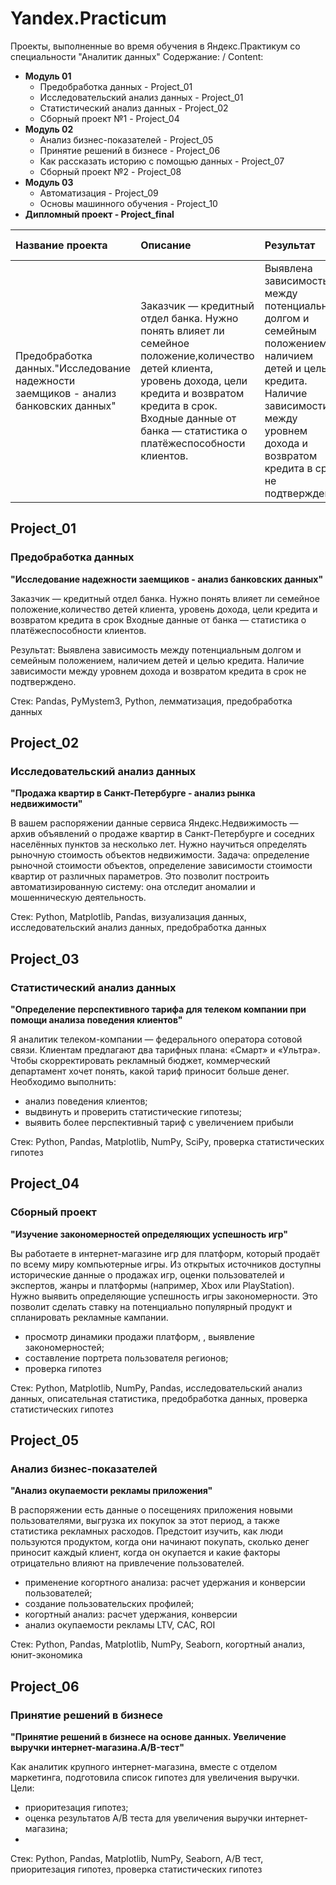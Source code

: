 # Yandex.Practicum
Проекты, выполненные во время обучения в Яндекс.Практикум со специальности "Аналитик данных"
Содержание: / Content:
- **Модуль 01**
  - Предобработка данных - Project_01
  - Исследовательский анализ данных - Project_01
  - Статистический анализ данных - Project_02
  - Сборный проект №1 - Project_04
- **Модуль 02**
  - Анализ бизнес-показателей - Project_05
  - Принятие решений в бизнесе - Project_06
  - Как рассказать историю с помощью данных - Project_07 
  - Сборный проект №2 - Project_08
- **Модуль 03**
  - Автоматизация - Project_09
  - Основы машинного обучения - Project_10
- **Дипломный проект - Project_final**


| Название проекта | Описание | Результат |  Используемые библиотеки |
| :---------------------- | :---------------------- | :---------------------- | :---------------------- |
| Предобработка данных."Исследование надежности заемщиков - анализ банковских данных" | Заказчик — кредитный отдел банка. Нужно понять влияет ли семейное положение,количество детей клиента, уровень дохода, цели кредита и возвратом кредита в срок. Входные данные от банка — статистика о платёжеспособности клиентов.| Выявлена зависимость между потенциальным долгом и семейным положением, наличием детей и целью кредита. Наличие зависимости между уровнем дохода и возвратом кредита в срок не подтверждено| Pandas, PyMystem3, Python, лемматизация, предобработка данных |

## Project_01 

### Предобработка данных
**"Исследование надежности заемщиков - анализ банковских данных"**

Заказчик — кредитный отдел банка. Нужно понять влияет ли семейное положение,количество детей клиента, уровень дохода, цели кредита и возвратом кредита в срок
Входные данные от банка — статистика о платёжеспособности клиентов.

Результат: Выявлена зависимость между потенциальным долгом и семейным положением, наличием детей и целью кредита. Наличие зависимости между уровнем дохода и возвратом кредита в срок не подтверждено.

Стек: Pandas, PyMystem3, Python, лемматизация, предобработка данных

## Project_02 

### Исследовательский анализ данных
**"Продажа квартир в Санкт-Петербурге - анализ рынка недвижимости"**

В вашем распоряжении данные сервиса Яндекс.Недвижимость — архив объявлений о продаже квартир в Санкт-Петербурге и соседних населённых пунктов за несколько лет. Нужно научиться определять рыночную стоимость объектов недвижимости. Задача: определение рыночной стоимости объектов, определение зависимости стоимости квартир от различных параметров. Это позволит построить автоматизированную систему: она отследит аномалии и мошенническую деятельность.

Стек: Python, Matplotlib, Pandas, визуализация данных, исследовательский анализ данных, предобработка данных

## Project_03 

### Статистический анализ данных
**"Определение перспективного тарифа для телеком компании при помощи анализа поведения клиентов"**

Я аналитик телеком-компании — федерального оператора сотовой связи. Клиентам предлагают два тарифных плана: «Смарт» и «Ультра». Чтобы скорректировать рекламный бюджет, коммерческий департамент хочет понять, какой тариф приносит больше денег. 
Необходимо выполнить:
- анализ поведения клиентов;
- выдвинуть и проверить статистические гипотезы;
- выявить более перспективный тариф с увеличением прибыли

Стек: Python, Pandas, Matplotlib, NumPy, SciPy, проверка статистических гипотез

## Project_04 

### Сборный проект
**"Изучение закономерностей определяющих успешность игр"**

Вы работаете в интернет-магазине игр для платформ, который продаёт по всему миру компьютерные игры. Из открытых источников доступны исторические данные о продажах игр, оценки пользователей и экспертов, жанры и платформы (например, Xbox или PlayStation). Нужно выявить определяющие успешность игры закономерности. Это позволит сделать ставку на потенциально популярный продукт и спланировать рекламные кампании.
- просмотр динамики продажи платформ, , выявление закономерностей;
- составление портрета пользователя регионов;
- проверка гипотез

Стек: Python, Matplotlib, NumPy, Pandas, исследовательский анализ данных, описательная статистика, предобработка данных, проверка статистических гипотез

## Project_05 

### Анализ бизнес-показателей
**"Анализ окупаемости рекламы приложения"**

В распоряжении есть данные о посещениях приложения новыми пользователями, выгрузка их покупок за этот период, а также статистика рекламных расходов. Предстоит изучить, как люди пользуются продуктом, когда они начинают покупать, сколько денег приносит каждый клиент, когда он окупается и какие факторы отрицательно влияют на привлечение пользователей.
- применение когортного анализа: расчет удержания и конверсии пользователей;
- создание пользовательских профилей;
- когортный анализ: расчет удержания, конверсии
- анализ окупаемости рекламы LTV, CAC, ROI
 
Стек: Python, Pandas, Matplotlib, NumPy, Seaborn, когортный анализ, юнит-экономика

## Project_06 

### Принятие решений в бизнесе
**"Принятие решений в бизнесе на основе данных. Увеличение выручки интернет-магазина.A/B-тест"**

Как аналитик крупного интернет-магазина, вместе с отделом маркетинга, подготовила список гипотез для увеличения выручки.
Цели:
- приоритезация гипотез;
- оценка результатов A/B теста для увеличения выручки интернет-магазина;
- 
Стек: Python, Pandas, Matplotlib, NumPy, Seaborn, A/B тест, приоритезация гипотез, проверка статистических гипотез
